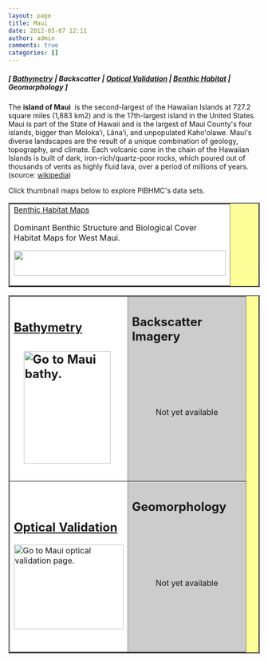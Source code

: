```yaml
---
layout: page
title: Maui
date: 2012-05-07 12:11
author: admin
comments: true
categories: []
---
```

<h5 class="no_margin-top">[ <a href="http://www.soest.hawaii.edu/pibhmc/cms/data-by-location/main-hawaiian-islands/maui/bathymetry/">Bathymetry</a> | Backscatter | <a href="http://www.soest.hawaii.edu/pibhmc/cms/data-by-location/main-hawaiian-islands/maui/optical/">Optical Validation</a> | <a href="http://www.soest.hawaii.edu/pibhmc/cms/data-by-location/main-hawaiian-islands/maui/maui-habitat/">Benthic Habitat</a> | Geomorphology ]</h5>
The <b>island of Maui</b>  is the second-largest of the Hawaiian Islands at 727.2 square miles (1,883 km2) and is the 17th-largest island in the United States. Maui is part of the State of Hawaii and is the largest of Maui County's four islands, bigger than Molokaʻi, Lānaʻi, and unpopulated Kahoʻolawe. Maui's diverse landscapes are the result of a unique combination of geology, topography, and climate. Each volcanic cone in the chain of the Hawaiian Islands is built of dark, iron-rich/quartz-poor rocks, which poured out of thousands of vents as highly fluid lava, over a period of millions of years. (source: <a href="https://en.wikipedia.org/wiki/Maui">wikipedia</a>)

Click thumbnail maps below to explore PIBHMC's data sets.
<table border="2" width="425" cellspacing="4" cellpadding="2" bgcolor="#ffff99">
<tbody>
<tr>
<td valign="middle" bgcolor="#ffffff" width="425" height="50"><a href="http://www.soest.hawaii.edu/pibhmc/cms/data-by-location/main-hawaiian-islands/maui/maui-habitat/" target="_blank"><span style="font-size: 15px;"> Benthic Habitat Maps</span></a>

Dominant Benthic Structure and Biological Cover Habitat Maps for West Maui.

<a href="http://www.soest.hawaii.edu/pibhmc/cms/data-by-location/main-hawaiian-islands/maui/maui-habitat/" target="_blank"><img style="border: 0px solid; width: 425px; height: 50px;" src="http://www.soest.hawaii.edu/pibhmc/MHI_images/MAI_Cover_440_3.jpg" align="middle" /></a></td>
</tr>
</tbody>
</table>
<table border="2" width="445" cellspacing="4" cellpadding="2" bgcolor="#ffff99">
<tbody>
<tr>
<td align="center" valign="middle" bgcolor="#ffffff" width="220" height="200">
<h2 class="no_margin-top" align="left"><a href="http://www.soest.hawaii.edu/pibhmc/cms/data-by-location/main-hawaiian-islands/maui/bathymetry/">Bathymetry</a></h2>
<h2 class="no_margin-top" align="left"><a href="http://www.soest.hawaii.edu/pibhmc/cms/data-by-location/main-hawaiian-islands/maui/bathymetry/"><img title="Go to O‘ahu optical validation page." src="http://www.soest.hawaii.edu/pibhmc/MHI_images/KaanapaliDerivedBathy_225.jpg" alt="Go to Maui bathy." width="174" height="225" align="middle" border="0" hspace="20" vspace="0" /></a></h2>
</td>
<td bgcolor="#cccccc" width="220" height="200">

<h2 class="no_margin-top-deadlink">Backscatter Imagery</h2>

<p class="no_margin-top">&nbsp;</p>
<p class="no_margin-top">&nbsp;</p>
<p class="no_margin-top">&nbsp;</p>
<div align="center"><span class="notavail">Not yet available</span></div>
<p class="no_margin-top">&nbsp;</p>
<p class="no_margin-top">&nbsp;</p>
<p class="no_margin-top">&nbsp;</p>
</td>
</tr>
<tr>
<td valign="middle" bgcolor="#ffffff" width="220" height="220">
<h2 class="no_margin-top"><a href="http://www.soest.hawaii.edu/pibhmc/cms/data-by-location/main-hawaiian-islands/maui/optical/">Optical Validation</a></h2>
<a href="http://www.soest.hawaii.edu/pibhmc/cms/data-by-location/main-hawaiian-islands/maui/optical/"><img title="Go to O‘ahu optical validation page." src="http://www.soest.hawaii.edu/pibhmc/MHI_images/mai_toad_220.jpg" alt="Go to Maui optical validation page." width="220" height="170" align="middle" border="0" hspace="0" vspace="0" /></a></td>
<td valign="middle" bgcolor="#cccccc" width="220" height="220">
<h2 class="no_margin-top-deadlink">Geomorphology</h2>

<p class="no_margin-top">&nbsp;</p>
<p class="no_margin-top">&nbsp;</p>
<p class="no_margin-top">&nbsp;</p>
<div align="center"><span class="notavail">Not yet available</span></div>
<p class="no_margin-top">&nbsp;</p>
<p class="no_margin-top">&nbsp;</p>
<p class="no_margin-top">&nbsp;</p>
</td>
</tr>
</tbody>
</table>
&nbsp;

&nbsp;
